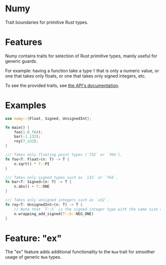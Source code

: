 # Numy

Trait boundaries for primitive Rust types.

# Features

Numy contains traits for selection of Rust primitive types, mainly useful for
generic guards.

For example: having a function take a type `T` that is only a numeric value, or
one that takes only floats, or one that takes only signed integers, etc.

To see the provided traits, see [the API's documentation](https://docs.rs/numy).

# Examples

```rust
use numy::{Float, Signed, UnsignedInt};

fn main() {
    foo(1.0_f64);
    bar(-1_i32);
    roy(7_u32);
}

/// Takes only floating point types (`f32` or `f64`).
fn foo<T: Float>(n: T) -> T {
    n.sqrt() * T::PI
}

/// Takes only signed types such as `i32` or `f64`.
fn bar<T: Signed>(n: T) -> T {
    n.abs() + T::ONE
}

/// Takes only unsigned integers such as `u32`.
fn roy<T: UnsignedInt>(n: T) -> T {
    // Note that `T::S` is the signed integer type with the same size as `T`.
    n.wrapping_add_signed(T::S::NEG_ONE)
}
```

# Feature: "ex"

The "ex" feature adds additional functionality to the `Num` trait for smoother
usage of generic `Num` types.
